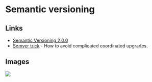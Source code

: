 # Semantic versioning

## Links

- [Semantic Versioning 2.0.0](https://semver.org/)
- [Semver trick](https://github.com/dtolnay/semver-trick) - How to avoid complicated coordinated upgrades.

## Images

![](https://pbs.twimg.com/media/DWk5ypKX0AAT5BR.png:large)

